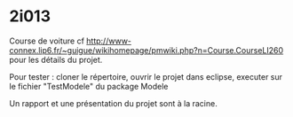 # 2i013
Course de voiture
cf http://www-connex.lip6.fr/~guigue/wikihomepage/pmwiki.php?n=Course.CourseLI260 pour les détails du projet.

Pour tester : cloner le répertoire, ouvrir le projet dans eclipse, executer sur le fichier "TestModele" du package Modele

Un rapport et une présentation du projet sont à la racine.


